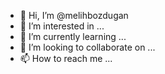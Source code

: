 - 👋 Hi, I’m @melihbozdugan
- 👀 I’m interested in ...
- 🌱 I’m currently learning ...
- 💞️ I’m looking to collaborate on ...
- 📫 How to reach me ...

<!---
melihbozdugan/melihbozdugan is a ✨ special ✨ repository because its `README.md` (this file) appears on your GitHub profile.
You can click the Preview link to take a look at your changes.
--->
